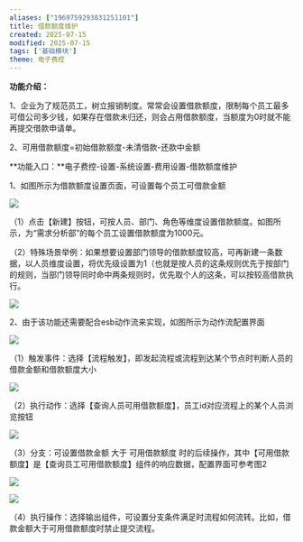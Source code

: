 ```yaml
---
aliases: ["1969759293831251101"]
title: 借款额度维护
created: 2025-07-15
modified: 2025-07-15
tags: ['基础模块']
theme: 电子费控
---
```


**功能介绍：**

1、企业为了规范员工，树立报销制度。常常会设置借款额度，限制每个员工最多可借公司多少钱，如果存在借款未归还，则会占用借款额度，当额度为0时就不能再提交借款申请单。

2、可用借款额度=初始借款额度-未清借款-还款中金额

**功能入口：**电子费控-设置-系统设置-费用设置-借款额度维护

1、如图所示为借款额度设置页面，可设置每个员工可借款金额

![](https://myhelpdoc.oss-cn-heyuan.aliyuncs.com/mdimages/2512f34f45e7cef33edc177f81d7ba17.jpg)

（1）点击【新建】按钮，可按人员、部门、角色等维度设置借款额度。如图所示，为“需求分析部”的每个员工设置借款额度为1000元。

（2）特殊场景举例：如果想要设置部门领导的借款额度较高，可再新建一条数据，以人员维度设置，将优先级设置为1（也就是按人员的这条规则优先于按部门的规则，当部门领导同时命中两条规则时，优先取个人的这条，可以按较高借款执行。

![](https://myhelpdoc.oss-cn-heyuan.aliyuncs.com/mdimages/2757ae79b78afa45b976e592caaa6421.jpg)

2、由于该功能还需要配合esb动作流来实现，如图所示为动作流配置界面

![](https://myhelpdoc.oss-cn-heyuan.aliyuncs.com/mdimages/9c8d83323b4161e2e1f7ce4a0f8e1203.jpg)

（1）触发事件：选择【流程触发】，即发起流程或流程到达某个节点时判断人员的借款金额和借款额度大小

![](https://myhelpdoc.oss-cn-heyuan.aliyuncs.com/mdimages/20c103e13db70bd8eab4fd033e6dcbad.jpg)

（2）执行动作：选择【查询人员可用借款额度】，员工id对应流程上的某个人员浏览按钮

![](https://myhelpdoc.oss-cn-heyuan.aliyuncs.com/mdimages/7543e391ba0e05848011e21b674eaa6a.jpg)

（3）分支：可设置借款金额 大于 可用借款额度 时的后续操作，其中【可用借款额度】是【查询员工可用借款额度】组件的响应数据，配置界面可参考图2

![](https://myhelpdoc.oss-cn-heyuan.aliyuncs.com/mdimages/9b110fab30dbbf97a4623f12b0ad7af7.jpg)

![](https://myhelpdoc.oss-cn-heyuan.aliyuncs.com/mdimages/d88efa9faca47a1e9e9ad20e8f54f1cf.jpg)

（4）执行操作：选择输出组件，可设置分支条件满足时流程如何流转。比如，借款金额大于可用借款额度时禁止提交流程。

